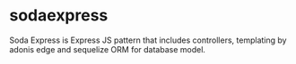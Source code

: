 # sodaexpress
Soda Express is Express JS pattern that includes controllers, templating by adonis edge and sequelize ORM for database model.
